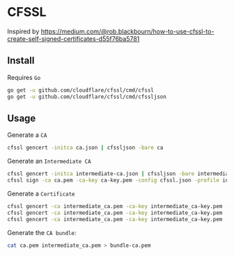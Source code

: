 # CFSSL

Inspired by https://medium.com/@rob.blackbourn/how-to-use-cfssl-to-create-self-signed-certificates-d55f76ba5781

## Install

Requires `Go`

```bash
go get -u github.com/cloudflare/cfssl/cmd/cfssl
go get -u github.com/cloudflare/cfssl/cmd/cfssljson
```

## Usage

Generate a `CA`

```bash
cfssl gencert -initca ca.json | cfssljson -bare ca
```

Generate an `Intermediate CA`

```bash
cfssl gencert -initca intermediate-ca.json | cfssljson -bare intermediate_ca
cfssl sign -ca ca.pem -ca-key ca-key.pem -config cfssl.json -profile intermediate_ca intermediate_ca.csr | cfssljson -bare intermediate_ca
```

Generate a `Certificate`

```bash
cfssl gencert -ca intermediate_ca.pem -ca-key intermediate_ca-key.pem -config cfssl.json -profile=peer   certificate.json | cfssljson -bare certificate-peer
cfssl gencert -ca intermediate_ca.pem -ca-key intermediate_ca-key.pem -config cfssl.json -profile=server certificate.json | cfssljson -bare certificate-server
cfssl gencert -ca intermediate_ca.pem -ca-key intermediate_ca-key.pem -config cfssl.json -profile=client certificate.json | cfssljson -bare certificate-client
```

Generate the `CA bundle`:

```bash
cat ca.pem intermediate_ca.pem > bundle-ca.pem
```